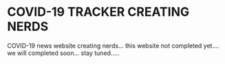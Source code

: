 # COVID-19 TRACKER CREATING NERDS 
COVID-19 news website creating nerds... this website not completed yet.... we will completed soon... stay tuned.....
